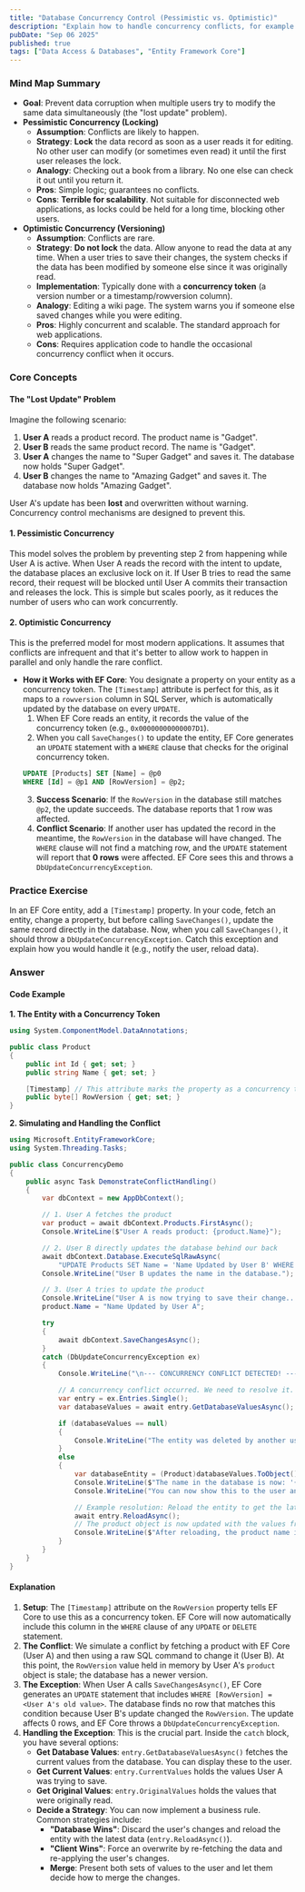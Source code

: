 ```yaml
---
title: "Database Concurrency Control (Pessimistic vs. Optimistic)"
description: "Explain how to handle concurrency conflicts, for example using a row version/timestamp in EF Core."
pubDate: "Sep 06 2025"
published: true
tags: ["Data Access & Databases", "Entity Framework Core"]
---
```


### Mind Map Summary

- **Goal**: Prevent data corruption when multiple users try to modify the same data simultaneously (the "lost update" problem).
- **Pessimistic Concurrency (Locking)**
  - **Assumption**: Conflicts are likely to happen.
  - **Strategy**: **Lock** the data record as soon as a user reads it for editing. No other user can modify (or sometimes even read) it until the first user releases the lock.
  - **Analogy**: Checking out a book from a library. No one else can check it out until you return it.
  - **Pros**: Simple logic; guarantees no conflicts.
  - **Cons**: **Terrible for scalability**. Not suitable for disconnected web applications, as locks could be held for a long time, blocking other users.
- **Optimistic Concurrency (Versioning)**
  - **Assumption**: Conflicts are rare.
  - **Strategy**: **Do not lock** the data. Allow anyone to read the data at any time. When a user tries to save their changes, the system checks if the data has been modified by someone else since it was originally read.
  - **Implementation**: Typically done with a **concurrency token** (a version number or a timestamp/rowversion column).
  - **Analogy**: Editing a wiki page. The system warns you if someone else saved changes while you were editing.
  - **Pros**: Highly concurrent and scalable. The standard approach for web applications.
  - **Cons**: Requires application code to handle the occasional concurrency conflict when it occurs.

### Core Concepts

#### The "Lost Update" Problem
Imagine the following scenario:
1.  **User A** reads a product record. The product name is "Gadget".
2.  **User B** reads the same product record. The name is "Gadget".
3.  **User A** changes the name to "Super Gadget" and saves it. The database now holds "Super Gadget".
4.  **User B** changes the name to "Amazing Gadget" and saves it. The database now holds "Amazing Gadget".

User A's update has been **lost** and overwritten without warning. Concurrency control mechanisms are designed to prevent this.

#### 1. Pessimistic Concurrency
This model solves the problem by preventing step 2 from happening while User A is active. When User A reads the record with the intent to update, the database places an exclusive lock on it. If User B tries to read the same record, their request will be blocked until User A commits their transaction and releases the lock. This is simple but scales poorly, as it reduces the number of users who can work concurrently.

#### 2. Optimistic Concurrency
This is the preferred model for most modern applications. It assumes that conflicts are infrequent and that it's better to allow work to happen in parallel and only handle the rare conflict.

- **How it Works with EF Core**: You designate a property on your entity as a concurrency token. The `[Timestamp]` attribute is perfect for this, as it maps to a `rowversion` column in SQL Server, which is automatically updated by the database on every `UPDATE`.
  1.  When EF Core reads an entity, it records the value of the concurrency token (e.g., `0x00000000000007D1`).
  2.  When you call `SaveChanges()` to update the entity, EF Core generates an `UPDATE` statement with a `WHERE` clause that checks for the original concurrency token.
     ```sql
     UPDATE [Products] SET [Name] = @p0
     WHERE [Id] = @p1 AND [RowVersion] = @p2;
     ```
  3.  **Success Scenario**: If the `RowVersion` in the database still matches `@p2`, the update succeeds. The database reports that 1 row was affected.
  4.  **Conflict Scenario**: If another user has updated the record in the meantime, the `RowVersion` in the database will have changed. The `WHERE` clause will not find a matching row, and the `UPDATE` statement will report that **0 rows** were affected. EF Core sees this and throws a `DbUpdateConcurrencyException`.

### Practice Exercise

In an EF Core entity, add a `[Timestamp]` property. In your code, fetch an entity, change a property, but before calling `SaveChanges()`, update the same record directly in the database. Now, when you call `SaveChanges()`, it should throw a `DbUpdateConcurrencyException`. Catch this exception and explain how you would handle it (e.g., notify the user, reload data).

### Answer

#### Code Example

**1. The Entity with a Concurrency Token**

```csharp
using System.ComponentModel.DataAnnotations;

public class Product
{
    public int Id { get; set; }
    public string Name { get; set; }

    [Timestamp] // This attribute marks the property as a concurrency token
    public byte[] RowVersion { get; set; }
}
```

**2. Simulating and Handling the Conflict**

```csharp
using Microsoft.EntityFrameworkCore;
using System.Threading.Tasks;

public class ConcurrencyDemo
{
    public async Task DemonstrateConflictHandling()
    {
        var dbContext = new AppDbContext();

        // 1. User A fetches the product
        var product = await dbContext.Products.FirstAsync();
        Console.WriteLine($"User A reads product: {product.Name}");

        // 2. User B directly updates the database behind our back
        await dbContext.Database.ExecuteSqlRawAsync(
            "UPDATE Products SET Name = 'Name Updated by User B' WHERE Id = {0}", product.Id);
        Console.WriteLine("User B updates the name in the database.");

        // 3. User A tries to update the product
        Console.WriteLine("User A is now trying to save their change...");
        product.Name = "Name Updated by User A";

        try
        {
            await dbContext.SaveChangesAsync();
        }
        catch (DbUpdateConcurrencyException ex)
        {
            Console.WriteLine("\n--- CONCURRENCY CONFLICT DETECTED! ---");

            // A concurrency conflict occurred. We need to resolve it.
            var entry = ex.Entries.Single();
            var databaseValues = await entry.GetDatabaseValuesAsync();

            if (databaseValues == null)
            {
                Console.WriteLine("The entity was deleted by another user.");
            }
            else
            {
                var databaseEntity = (Product)databaseValues.ToObject();
                Console.WriteLine($"The name in the database is now: '{databaseEntity.Name}'");
                Console.WriteLine("You can now show this to the user and ask them to reload the data or force an overwrite.");

                // Example resolution: Reload the entity to get the latest values from the database
                await entry.ReloadAsync();
                // The product object is now updated with the values from User B.
                Console.WriteLine($"After reloading, the product name is: '{product.Name}'");
            }
        }
    }
}
```

#### Explanation

1.  **Setup**: The `[Timestamp]` attribute on the `RowVersion` property tells EF Core to use this as a concurrency token. EF Core will now automatically include this column in the `WHERE` clause of any `UPDATE` or `DELETE` statement.
2.  **The Conflict**: We simulate a conflict by fetching a product with EF Core (User A) and then using a raw SQL command to change it (User B). At this point, the `RowVersion` value held in memory by User A's `product` object is stale; the database has a newer version.
3.  **The Exception**: When User A calls `SaveChangesAsync()`, EF Core generates an `UPDATE` statement that includes `WHERE [RowVersion] = <User A's old value>`. The database finds no row that matches this condition because User B's update changed the `RowVersion`. The update affects 0 rows, and EF Core throws a `DbUpdateConcurrencyException`.
4.  **Handling the Exception**: This is the crucial part. Inside the `catch` block, you have several options:
    *   **Get Database Values**: `entry.GetDatabaseValuesAsync()` fetches the current values from the database. You can display these to the user.
    *   **Get Current Values**: `entry.CurrentValues` holds the values User A was trying to save.
    *   **Get Original Values**: `entry.OriginalValues` holds the values that were originally read.
    *   **Decide a Strategy**: You can now implement a business rule. Common strategies include:
        *   **"Database Wins"**: Discard the user's changes and reload the entity with the latest data (`entry.ReloadAsync()`).
        *   **"Client Wins"**: Force an overwrite by re-fetching the data and re-applying the user's changes.
        *   **Merge**: Present both sets of values to the user and let them decide how to merge the changes.